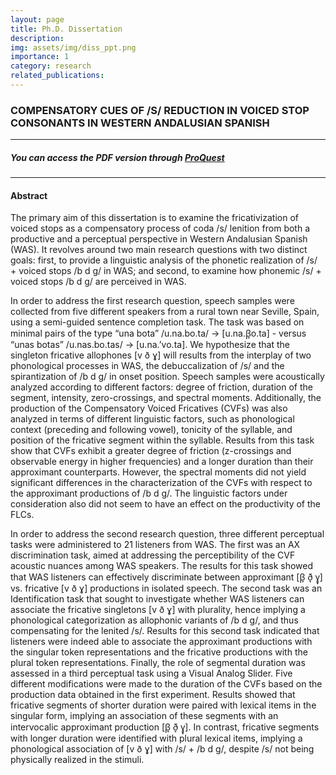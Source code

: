 ```yaml
---
layout: page
title: Ph.D. Dissertation
description:
img: assets/img/diss_ppt.png
importance: 1
category: research
related_publications: 
---
```


### **COMPENSATORY CUES OF /S/ REDUCTION IN VOICED STOP CONSONANTS IN WESTERN ANDALUSIAN SPANISH**

---
##### You can access the PDF version through [ProQuest](https://www.proquest.com/docview/3207606346/4123D4CE98524A6DPQ/1?accountid=452&sourcetype=Dissertations%20&%20Theses)

---

#### Abstract
The primary aim of this dissertation is to examine the fricativization of voiced stops as a compensatory process of coda /s/ lenition from both a productive and a perceptual perspective in Western Andalusian Spanish (WAS). It revolves around two main research questions with two distinct goals: first, to provide a linguistic analysis of the phonetic realization of /s/ + voiced stops /b d g/ in WAS; and second, to examine how phonemic /s/ + voiced stops /b d g/ are perceived in WAS. 


In order to address the first research question, speech samples were collected from five different speakers from a rural town near Seville, Spain, using a semi-guided sentence completion task. The task was based on minimal pairs of the type “una bota” /u.na.bo.ta/ → [u.na.β̞o.ta] - versus “unas botas” /u.nas.bo.tas/ → [u.na.’vo.ta]. We hypothesize that the singleton fricative allophones [v ð ɣ] will results from the interplay of two phonological processes in WAS, the debuccalization of /s/ and the spirantization of /b d g/ in onset position. Speech samples were acoustically analyzed according to different factors: degree of friction, duration of the segment, intensity, zero-crossings, and spectral moments. Additionally, the production of the Compensatory Voiced Fricatives (CVFs) was also analyzed in terms of different linguistic factors, such as phonological context (preceding and following vowel), tonicity of the syllable, and position of the fricative segment within the syllable. Results from this task show that CVFs exhibit a greater degree of friction (z-crossings and observable energy in higher frequencies) and a longer duration than their approximant counterparts. However, the spectral moments did not yield significant differences in the characterization of the CVFs with respect to the approximant productions of /b d g/. The linguistic factors under consideration also did not seem to have an effect on the productivity of the FLCs.


In order to address the second research question, three different perceptual tasks were administered to 21 listeners from WAS. The first was an AX discrimination task, aimed at addressing the perceptibility of the CVF acoustic nuances among WAS speakers. The results for this task showed that WAS listeners can effectively discriminate between approximant [β̞ ð̞ ɣ̞] vs. fricative [v ð ɣ] productions in isolated speech. The second task was an Identification task that sought to investigate whether WAS listeners can associate the fricative singletons [v ð ɣ] with plurality, hence implying a phonological categorization as allophonic variants of /b d g/, and thus compensating for the lenited /s/. Results for this second task indicated that listeners were indeed able to associate the approximant productions with the singular token representations and the fricative productions with the plural token representations. Finally, the role of segmental duration was assessed in a third perceptual task using a Visual Analog Slider. Five different modifications were made to the duration of the CVFs based on the production data obtained in the first experiment. Results showed that fricative segments of shorter duration were paired with lexical items in the singular form, implying an association of these segments with an intervocalic approximant production [β̞ ð̞ ɣ̞]. In contrast, fricative segments with longer duration were identified with plural lexical items, implying a phonological association of [v ð ɣ] with /s/ + /b d g/, despite /s/ not being physically realized in the stimuli. 
